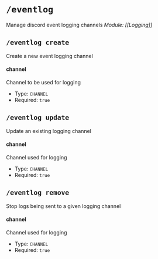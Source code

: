 # `/eventlog`
Manage discord event logging channels
*Module: [[Logging]]*
## `/eventlog create`
Create a new event logging channel
#### channel
Channel to be used for logging
- Type: `CHANNEL`
- Required: `true`
## `/eventlog update`
Update an existing logging channel
#### channel
Channel used for logging
- Type: `CHANNEL`
- Required: `true`
## `/eventlog remove`
Stop logs being sent to a given logging channel
#### channel
Channel used for logging
- Type: `CHANNEL`
- Required: `true`